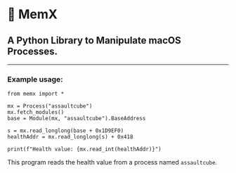 #  MemX
## A Python Library to Manipulate macOS Processes.
---
### Example usage:
```
from memx import *

mx = Process("assaultcube")
mx.fetch_modules()
base = Module(mx, "assaultcube").BaseAddress

s = mx.read_longlong(base + 0x1D9EF0)
healthAddr = mx.read_longlong(s) + 0x418

print(f"Health value: {mx.read_int(healthAddr)}")
```
This program reads the health value from a process named `assaultcube`.